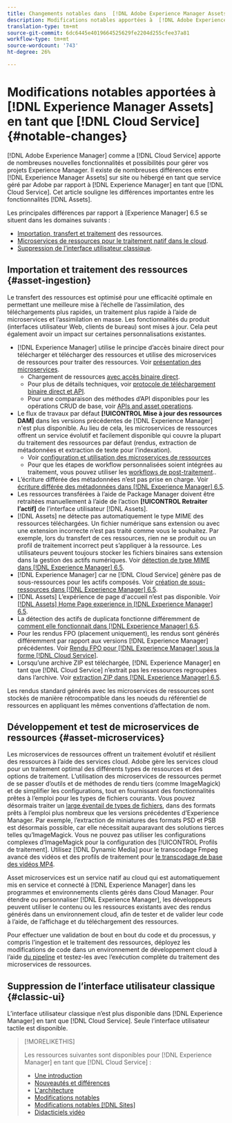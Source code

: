 ```yaml
---
title: Changements notables dans  [!DNL Adobe Experience Manager Assets] en tant que  [!DNL Cloud Service]
description: Modifications notables apportées à  [!DNL Adobe Experience Manager Assets] in [!DNL Experience Manager] as a [!DNL Cloud Service] par rapport à [ !DNL Adobe Experience Manager 6.5.
translation-type: tm+mt
source-git-commit: 6dc6445e4019664525629fe2204d255cfee37a81
workflow-type: tm+mt
source-wordcount: '743'
ht-degree: 26%

---
```



# Modifications notables apportées à [!DNL Experience Manager Assets] en tant que [!DNL Cloud Service] {#notable-changes}

[!DNL Adobe Experience Manager] comme a  [!DNL Cloud Service] apporte de nombreuses nouvelles fonctionnalités et possibilités pour gérer vos projets Experience Manager. Il existe de nombreuses différences entre [!DNL Experience Manager Assets] sur site ou hébergé en tant que service géré par Adobe par rapport à [!DNL Experience Manager] en tant que [!DNL Cloud Service]. Cet article souligne les différences importantes entre les fonctionnalités [!DNL Assets].

Les principales différences par rapport à [Experience Manager] 6.5 se situent dans les domaines suivants :

* [Importation, transfert et traitement](#asset-ingestion) des ressources.
* [Microservices de ressources pour le traitement natif dans le cloud](#asset-microservices).
* [Suppression de l’interface utilisateur classique](#classic-ui).

## Importation et traitement des ressources {#asset-ingestion}

Le transfert des ressources est optimisé pour une efficacité optimale en permettant une meilleure mise à l’échelle de l’assimilation, des téléchargements plus rapides, un traitement plus rapide à l’aide de microservices et l’assimilation en masse. Les fonctionnalités du produit (interfaces utilisateur Web, clients de bureau) sont mises à jour. Cela peut également avoir un impact sur certaines personnalisations existantes.

* [!DNL Experience Manager] utilise le principe d’accès binaire direct pour télécharger et télécharger des ressources et utilise des microservices de ressources pour traiter des ressources. Voir [présentation des microservices](/help/assets/asset-microservices-overview.md).
   * Chargement de ressources [avec accès binaire direct](/help/assets/asset-microservices-overview.md#asset-upload-with-direct-binary-access).
   * Pour plus de détails techniques, voir [protocole de téléchargement binaire direct et API](/help/assets/developer-reference-material-apis.md#upload-binary).
   * Pour une comparaison des méthodes d’API disponibles pour les opérations CRUD de base, voir [APIs and asset operations](/help/assets/developer-reference-material-apis.md#use-cases-and-apis).
* Le flux de travaux par défaut **[!UICONTROL Mise à jour des ressources DAM]** dans les versions précédentes de [!DNL Experience Manager] n&#39;est plus disponible. Au lieu de cela, les microservices de ressources offrent un service évolutif et facilement disponible qui couvre la plupart du traitement des ressources par défaut (rendus, extraction de métadonnées et extraction de texte pour l’indexation).
   * Voir [configuration et utilisation des microservices de ressources](/help/assets/asset-microservices-configure-and-use.md)
   * Pour que les étapes de workflow personnalisées soient intégrées au traitement, vous pouvez utiliser les [workflows de post-traitement](/help/assets/asset-microservices-configure-and-use.md#post-processing-workflows)..
* L’écriture différée des métadonnées n’est pas prise en charge. Voir [écriture différée des métadonnées dans [!DNL Experience Manager] 6.5](https://experienceleague.adobe.com/docs/experience-manager-65/assets/administer/xmp-writeback.html).
* Les ressources transférées à l’aide de Package Manager doivent être retraitées manuellement à l’aide de l’action **[!UICONTROL Retraiter l’actif]** de l’interface utilisateur [!DNL Assets].
* [!DNL Assets] ne détecte pas automatiquement le type MIME des ressources téléchargées. Un fichier numérique sans extension ou avec une extension incorrecte n’est pas traité comme vous le souhaitez. Par exemple, lors du transfert de ces ressources, rien ne se produit ou un profil de traitement incorrect peut s’appliquer à la ressource. Les utilisateurs peuvent toujours stocker les fichiers binaires sans extension dans la gestion des actifs numériques. Voir [détection de type MIME dans [!DNL Experience Manager] 6.5](https://experienceleague.adobe.com/docs/experience-manager-65/assets/administer/detect-asset-mime-type-with-tika.html).
* [!DNL Experience Manager] car ne  [!DNL Cloud Service] génère pas de sous-ressources pour les actifs composés. Voir [création de sous-ressources dans  [!DNL Experience Manager] 6.5](https://experienceleague.adobe.com/docs/experience-manager-65/assets/managing/managing-linked-subassets.html#generate-subassets).
* [!DNL Assets] L’expérience de page d&#39;accueil n’est pas disponible. Voir [[!DNL Assets] Home Page experience in [!DNL Experience Manager] 6.5](https://experienceleague.adobe.com/docs/experience-manager-65/assets/using/assets-home-page.html).
* La détection des actifs de duplicata fonctionne différemment de [comment elle fonctionnait dans [!DNL Experience Manager] 6.5](https://experienceleague.adobe.com/docs/experience-manager-65/assets/managing/duplicate-detection.html).
* Pour les rendus FPO (placement uniquement), les rendus sont générés différemment par rapport aux versions [!DNL Experience Manager] précédentes. Voir [Rendu FPO pour [!DNL Experience Manager] sous la forme  [!DNL Cloud Service]](https://helpx.adobe.com/enterprise/admin-guide.html/enterprise/using/configure-aem-assets-for-asset-link.ug.html).
* Lorsqu’une archive ZIP est téléchargée, [!DNL Experience Manager] en tant que [!DNL Cloud Service] n’extrait pas les ressources regroupées dans l’archive. Voir [extraction ZIP dans  [!DNL Experience Manager] 6.5](https://experienceleague.adobe.com/docs/experience-manager-65/assets/managing/manage-assets.htmln#extractzip).

Les rendus standard générés avec les microservices de ressources sont stockés de manière rétrocompatible dans les noeuds du référentiel de ressources en appliquant les mêmes conventions d’affectation de nom.

## Développement et test de microservices de ressources {#asset-microservices}

Les microservices de ressources offrent un traitement évolutif et résilient des ressources à l’aide des services cloud. Adobe gère les services cloud pour un traitement optimal des différents types de ressources et des options de traitement. L’utilisation des microservices de ressources permet de se passer d’outils et de méthodes de rendu tiers (comme ImageMagick) et de simplifier les configurations, tout en fournissant des fonctionnalités prêtes à l’emploi pour les types de fichiers courants. Vous pouvez désormais traiter un [large éventail de types de fichiers](/help/assets/file-format-support.md), dans des formats prêts à l’emploi plus nombreux que les versions précédentes d’Experience Manager. Par exemple, l’extraction de miniatures des formats PSD et PSB est désormais possible, car elle nécessitait auparavant des solutions tierces telles qu’ImageMagick. Vous ne pouvez pas utiliser les configurations complexes d’ImageMagick pour la configuration des [!UICONTROL Profils de traitement]. Utilisez [!DNL Dynamic Media] pour le transcodage Fmpeg avancé des vidéos et des profils de traitement pour [le transcodage de base des vidéos MP4](/help/assets/manage-video-assets.md#transcode-video).

Asset microservices est un service natif au cloud qui est automatiquement mis en service et connecté à [!DNL Experience Manager] dans les programmes et environnements clients gérés dans Cloud Manager. Pour étendre ou personnaliser [!DNL Experience Manager], les développeurs peuvent utiliser le contenu ou les ressources existants avec des rendus générés dans un environnement cloud, afin de tester et de valider leur code à l’aide, de l’affichage et du téléchargement des ressources.

Pour effectuer une validation de bout en bout du code et du processus, y compris l’ingestion et le traitement des ressources, déployez les modifications de code dans un environnement de développement cloud à l’aide [du pipeline](/help/implementing/cloud-manager/configure-pipeline.md) et testez-les avec l’exécution complète du traitement des microservices de ressources.

## Suppression de l’interface utilisateur classique {#classic-ui}

L’interface utilisateur classique n’est plus disponible dans [!DNL Experience Manager] en tant que [!DNL Cloud Service]. Seule l’interface utilisateur tactile est disponible.

>[!MORELIKETHIS]
>
>Les ressources suivantes sont disponibles pour [!DNL Experience Manager] en tant que [!DNL Cloud Service] :
>
>* [Une introduction](/help/overview/introduction.md)
>* [Nouveautés et différences](/help/overview/what-is-new-and-different.md)
>* [L&#39;architecture](/help/core-concepts/architecture.md)
>* [Modifications notables](/help/release-notes/aem-cloud-changes.md)
>* [Modifications notables [!DNL Sites]](/help/sites-cloud/sites-cloud-changes.md)
>* [Didacticiels vidéo](https://experienceleague.adobe.com/docs/experience-manager-learn/cloud-service/overview.html?lang=fr)

